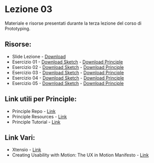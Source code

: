 # Lezione 03

Materiale e risorse presentati durante la terza lezione del corso di Prototyping.

## Risorse:
* Slide Lezione - [Download][lezione-03-s-d]
* Esercizio 01 - [Download Sketch][ex-01-s] - [Download Principle][ex-01-p]
* Esercizio 02 - [Download Sketch][ex-02-s] - [Download Principle][ex-02-p]
* Esercizio 03 - [Download Sketch][ex-03-s] - [Download Principle][ex-03-p]
* Esercizio 04 - [Download Sketch][ex-04-s] - [Download Principle][ex-04-p]
* Esercizio 05 - [Download Sketch][ex-05-s] - [Download Principle][ex-05-p]

## Link utili per Principle:
* Principle Repo - [Link][pr-repo]
* Principle Resources - [Link][pr-resources]
* Principle Tutorial - [Link][pr-tutorial]

## Link Vari:
* Xtensio - [Link][xtensio]
* Creating Usability with Motion: The UX in Motion Manifesto - [Link][ux-manifesto]

[lezione-03-s-d]:    https://github.com/michelemazzucco/laba-prototyping-16-17/raw/lezione-02/slide/slide-lezione-03.pdf

[ex-01-s]: https://github.com/michelemazzucco/laba-prototyping-16-17/raw/lezione-03/esercizio/01.sketch
[ex-02-s]: https://github.com/michelemazzucco/laba-prototyping-16-17/raw/lezione-03/esercizio/02.sketch
[ex-03-s]: https://github.com/michelemazzucco/laba-prototyping-16-17/raw/lezione-03/esercizio/03.sketch
[ex-04-s]: https://github.com/michelemazzucco/laba-prototyping-16-17/raw/lezione-03/esercizio/04.sketch
[ex-05-s]: https://github.com/michelemazzucco/laba-prototyping-16-17/raw/lezione-03/esercizio/05.sketch

[ex-01-p]: https://github.com/michelemazzucco/laba-prototyping-16-17/raw/lezione-03/esercizio/01.prd
[ex-02-p]: https://github.com/michelemazzucco/laba-prototyping-16-17/raw/lezione-03/esercizio/02.prd
[ex-03-p]: https://github.com/michelemazzucco/laba-prototyping-16-17/raw/lezione-03/esercizio/03.prd
[ex-04-p]: https://github.com/michelemazzucco/laba-prototyping-16-17/raw/lezione-03/esercizio/04.prd
[ex-05-p]: https://github.com/michelemazzucco/laba-prototyping-16-17/raw/lezione-03/esercizio/05.prd

[pr-repo]: http://principlerepo.com/
[pr-resources]: http://principleformac.com/resources.html
[pr-tutorial]: http://principleformac.com/tutorial.html
[xtensio]: https://xtensio.com/startup-tools/
[ux-manifesto]: https://medium.com/@ux_in_motion/creating-usability-with-motion-the-ux-in-motion-manifesto-a87a4584ddc
